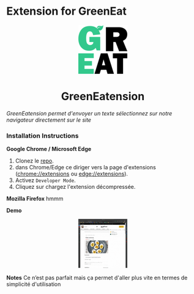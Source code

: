 # Extension for GreenEat

<p align="center">
  <img src="/icons/icon128.png" width="128" height="128"/>
</p>

<h1 align="center">GreenEatension</h1>

*GreenEatension permet d'envoyer un texte sélectionnez sur notre navigateur directement sur le site*

### Installation Instructions
**Google Chrome / Microsoft Edge**
1. Clonez le [repo](git@github.com:Team7-DonkeySchool/GreenEatension.git).
1. dans Chrome/Edge ce diriger vers la page d'extensions ([chrome://extensions](chrome://extensions) ou [edge://extensions](edge://extensions)).
1. Activez `Developer Mode`.
1. Cliquez sur chargez l'extension décompressée.

**Mozilla Firefox**
hmmm


**Demo**
<p align="center">
  <img src="/icons/demo.gif" width="128" height="128"/>
</p>


**Notes**
Ce n’est pas parfait mais ça permet d'aller plus vite en termes de simplicité d'utilisation




